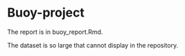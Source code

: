 # Buoy-project
 
 
 The report is in buoy_report.Rmd.
 
 The dataset is so large that cannot display in the repository.
